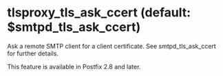 # tlsproxy_tls_ask_ccert (default: $smtpd_tls_ask_ccert)
 Ask a remote SMTP client for a client certificate. See
smtpd\_tls\_ask\_ccert for further details. 


 This feature is available in Postfix 2.8 and later. 


